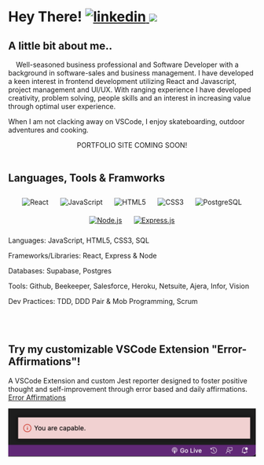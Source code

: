 <h1>Hey There! <a href="https://linkedin.com/in/zachary-sultan" target="_blank" align="center">
  <img src=https://img.shields.io/badge/linkedin-%231E77B5.svg?&style=for-the-badge&logo=linkedin&logoColor=white alt=linkedin style="margin-left: auto;" />
</a>
  <a href="mailto:zacharyjsultan@gmail.com">
  <img src="https://img.shields.io/badge/email-EA4335?style=for-the-badge&logo=gmail&logoColor=fff">
</a>
</h1>

## A little bit about me..
&nbsp;&nbsp;&nbsp;&nbsp;Well-seasoned business professional and Software Developer with a background in software-sales and business management. I have developed a keen interest in frontend development utilizing React and Javascript, project management and UI/UX. With ranging experience I have developed creativity, problem solving, people skills and an interest in increasing value through optimal user experience.

When I am not clacking away on VSCode, I enjoy skateboarding, outdoor adventures and cooking. 

<center>PORTFOLIO SITE COMING SOON!</center>

<br/>  


## Languages, Tools & Framworks
<div align="center">
<img style="margin: 10px" src="https://profilinator.rishav.dev/skills-assets/react-original-wordmark.svg" alt="React" height="40" /> 
<img style="margin: 10px" src="https://profilinator.rishav.dev/skills-assets/javascript-original.svg" alt="JavaScript" height="40" />
<img style="margin: 10px" src="https://profilinator.rishav.dev/skills-assets/html5-original-wordmark.svg" alt="HTML5" height="40" />
<img style="margin: 10px" src="https://profilinator.rishav.dev/skills-assets/css3-original-wordmark.svg" alt="CSS3" height="40" />
<img style="margin: 10px" src="https://user-images.githubusercontent.com/24623425/36042969-f87531d4-0d8a-11e8-9dee-e87ab8c6a9e3.png" alt="PostgreSQL" height="40" />
  <a href="https://nodejs.org/" target="_blank"><img style="margin: 10px" src="https://profilinator.rishav.dev/skills-assets/nodejs-original-wordmark.svg" alt="Node.js" height="50" /></a>  
  <a href="https://expressjs.com/" target="_blank"><img style="margin: 10px" src="https://profilinator.rishav.dev/skills-assets/express-original-wordmark.svg" alt="Express.js" height="50" /></a>  


</div>

Languages: JavaScript, HTML5, CSS3, SQL 

Frameworks/Libraries: React, Express & Node 

Databases: Supabase, Postgres 

Tools: Github, Beekeeper, Salesforce, Heroku, Netsuite, Ajera, Infor, Vision 

Dev Practices: TDD, DDD Pair & Mob Programming, Scrum 

<br />

<br/>  


## Try my customizable VSCode Extension "Error-Affirmations"!

A VSCode Extension and custom Jest reporter designed to foster positive thought and self-improvement through error based and daily affirmations.
[Error Affirmations](https://marketplace.visualstudio.com/items?itemName=VSCodeEmpaths.erroraffirmations&ssr=false#overview)

<p align="center">
<img src="./notificationbar.png" alt="Notification-Affirmations-Example" width="800" /></p>









